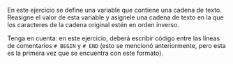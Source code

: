 
En este ejercicio se define una variable que contiene una cadena de texto. Reasigne el valor de esta variable y asígnele una cadena de texto en la que los caracteres de la cadena original estén en orden inverso.

Tenga en cuenta: en este ejercicio, deberá escribir código entre las líneas de comentarios `# BEGIN` y `# END` (esto se mencionó anteriormente, pero esta es la primera vez que se encuentra con este formato).
